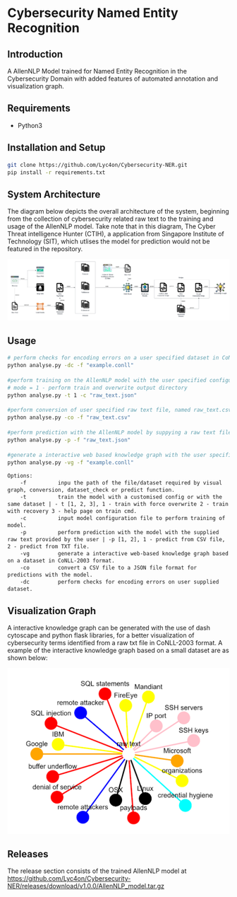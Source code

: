 
# Cybersecurity Named Entity Recognition
## Introduction
A AllenNLP Model trained for Named Entity Recognition in the Cybersecurity Domain with added features of automated annotation and visualization graph.
## Requirements
- Python3
## Installation and Setup 
 ```bash
git clone https://github.com/Lyc4on/Cybersecurity-NER.git
pip install -r requirements.txt
```
## System Architecture
The diagram below depicts the overall architecture of the system, beginning from the collection of cybersecurity related raw text to the training and usage of the AllenNLP model. Take note that in this diagram, The Cyber Threat intelligence Hunter (CTIH), a application from Singapore Institute of Technology (SIT), which utlises the model for prediction would not be featured in the repository.

![](images/Project_Architecture.png)

## Usage
```bash
# perform checks for encoding errors on a user specified dataset in CoNLL-2003 format, example.conll.
python analyse.py -dc -f "example.conll"

#perform training on the AllenNLP model with the user specified configuration file named raw_text.json.
# mode = 1 - perform train and overwrite output directory
python analyse.py -t 1 -c "raw_text.json"

#perform conversion of user specified raw text file, named raw_text.csv to JSON format for prediction purpose.
python analyse.py -co -f "raw_text.csv"

#perform prediction with the AllenNLP model by suppying a raw text file named raw_text.json.
python analyse.py -p -f "raw_text.json"

#generate a interactive web based knowledge graph with the user specified dataset file named example.conll.
python analyse.py -vg -f "example.conll"

```

```
Options:
    -f          inpu the path of the file/dataset required by visual graph, conversion, dataset_check or predict function.
    -t          train the model with a customised config or with the same dataset | - t [1, 2, 3], 1 - train with force overwrite 2 - train with recovery 3 - help page on train cmd.
    -c          input model configuration file to perform training of model.
    -p          perform prediction with the model with the supplied raw text provided by the user | -p [1, 2], 1 - predict from CSV file, 2 - predict from TXT file.
    -vg         generate a interactive web-based knowledge graph based on a dataset in CoNLL-2003 format.
    -co         convert a CSV file to a JSON file format for predictions with the model.
    -dc         perform checks for encoding errors on user supplied dataset.
```

## Visualization Graph 
 A interactive knowledge graph can be generated with the use of dash cytoscape and python flask libraries, for a better visualization of cybersecurity terms identified from a raw txt file in CoNLL-2003 format. A example of the interactive knowledge graph based on a small dataset are as shown below:

![](images/Knowledge_Graph.png)

## Releases
The release section consists of the trained AllenNLP model at https://github.com/Lyc4on/Cybersecurity-NER/releases/download/v1.0.0/AllenNLP_model.tar.gz

